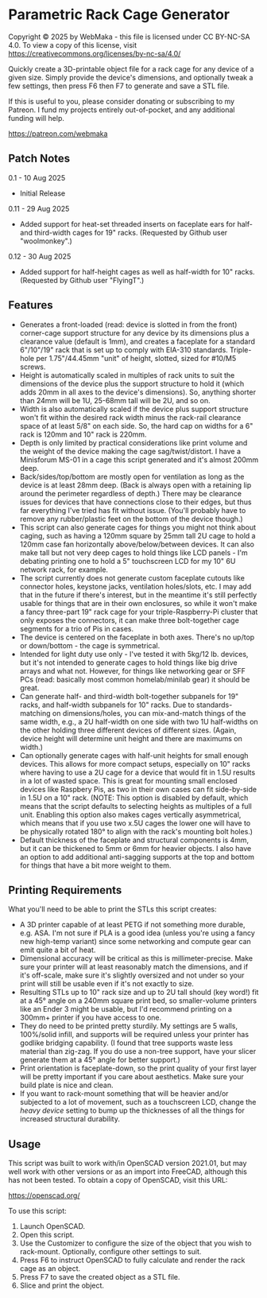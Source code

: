 # Parametric Rack Cage Generator
 Copyright © 2025 by WebMaka - this file is licensed under CC BY-NC-SA 4.0.
 To view a copy of this license, visit
   https://creativecommons.org/licenses/by-nc-sa/4.0/
   
Quickly create a 3D-printable object file for a rack cage for any device of a given size. Simply provide the device's dimensions, and optionally tweak a few settings, then press F6 then F7 to generate and save a STL file.

 If this is useful to you, please consider donating or subscribing to my
 Patreon. I fund my projects entirely out-of-pocket, and any additional
 funding will help.
 
   https://patreon.com/webmaka

 
 ## Patch Notes
 
 0.1 - 10 Aug 2025 
 * Initial Release
 
 0.11 - 29 Aug 2025
 * Added support for heat-set threaded inserts on faceplate ears for half- and third-width cages for 19" racks. (Requested by Github user "woolmonkey".)
 
 0.12 - 30 Aug 2025
* Added support for half-height cages as well as half-width for 10" racks. (Requested by Github user "FlyingT".)



## Features

*    Generates a front-loaded (read: device is slotted in from the front) corner-cage support structure for any device by its dimensions plus a clearance value (default is 1mm), and creates a faceplate for a standard 6"/10"/19" rack that is set up to comply with EIA-310 standards. Triple-hole per 1.75"/44.45mm "unit" of height, slotted, sized for #10/M5 screws.
*    Height is automatically scaled in multiples of rack units to suit the dimensions of the device plus the support structure to hold it (which adds 20mm in all axes to the device's dimensions). So, anything shorter than 24mm will be 1U, 25-68mm tall will be 2U, and so on.
*    Width is also automatically scaled if the device plus support structure won't fit within the desired rack width minus the rack-rail clearance space of at least 5/8" on each side. So, the hard cap on widths for a 6" rack is 120mm and 10" rack is 220mm.
*    Depth is only limited by practical considerations like print volume and the weight of the device making the cage sag/twist/distort. I have a Minisforum MS-01 in a cage this script generated and it's almost 200mm deep.
*    Back/sides/top/bottom are mostly open for ventilation as long as the device is at least 28mm deep. (Back is always open with a retaining lip around the perimeter regardless of depth.) There may be clearance issues for devices that have connections close to their edges, but thus far everything I've tried has fit without issue. (You'll probably have to remove any rubber/plastic feet on the bottom of the device though.)
*    This script can also generate cages for things you might not think about caging, such as having a 120mm square by 25mm tall 2U cage to hold a 120mm case fan horizontally above/below/between devices. It can also make tall but not very deep cages to hold things like LCD panels - I'm debating printing one to hold a 5" touchscreen LCD for my 10" 6U network rack, for example.
*    The script currently does not generate custom faceplate cutouts like connector holes, keystone jacks, ventilation holes/slots, etc. I may add that in the future if there's interest, but in the meantime it's still perfectly usable for things that are in their own enclosures, so while it won't make a fancy three-part 19" rack cage for your triple-Raspberry-Pi cluster that only exposes the connectors, it can make three bolt-together cage segments for a trio of Pis in cases.
*    The device is centered on the faceplate in both axes. There's no up/top or down/bottom - the cage is symmetrical.
*    Intended for light duty use only - I've tested it with 5kg/12 lb. devices, but it's not intended to generate cages to hold things like big drive arrays and what not. However, for things like networking gear or SFF PCs (read: basically most common homelab/minilab gear) it should be great.
*    Can generate half- and third-width bolt-together subpanels for 19" racks, and half-width subpanels for 10" racks. Due to standards-matching on dimensions/holes, you can mix-and-match things of the same width, e.g., a 2U half-width on one side with two 1U half-widths on the other holding three different devices of different sizes. (Again, device height will determine unit height and there are maximums on width.)
*    Can optionally generate cages with half-unit heights for small enough devices. This allows for more compact setups, especially on 10" racks where having to use a 2U cage for a device that would fit in 1.5U results in a lot of wasted space. This is great for mounting small enclosed devices like Raspbery Pis, as two in their own cases can fit side-by-side in 1.5U on a 10" rack. (NOTE: This option is disabled by default, which means that the script defaults to selecting heights as multiples of a full unit. Enabling this option also makes cages vertically asymmetrical, which means that if you use two x.5U cages the lower one will have to be physically rotated 180&deg; to align with the rack's mounting bolt holes.)
*    Default thickness of the faceplate and structural components is 4mm, but it can be thickened to 5mm or 6mm for heavier objects. I also have an option to add additional anti-sagging supports at the top and bottom for things that have a bit more weight to them.



## Printing Requirements

What you'll need to be able to print the STLs this script creates:

*    A 3D printer capable of at least PETG if not something more durable, e.g. ASA. I'm not sure if PLA is a good idea (unless you're using a fancy new high-temp variant) since some networking and compute gear can emit quite a bit of heat.
*    Dimensional accuracy will be critical as this is millimeter-precise. Make sure your printer will at least reasonably match the dimensions, and if it's off-scale, make sure it's slightly oversized and not under so your print will still be usable even if it's not exactly to size.
*    Resulting STLs up to 10" rack size and up to 2U tall should (key word!) fit at a 45° angle on a 240mm square print bed, so smaller-volume printers like an Ender 3 might be usable, but I'd recommend printing on a 300mm+ printer if you have access to one.
*    They do need to be printed pretty sturdily. My settings are 5 walls, 100%/solid infill, and supports will be required unless your printer has godlike bridging capability. (I found that tree supports waste less material than zig-zag. If you do use a non-tree support, have your slicer generate them at a 45° angle for better support.)
*    Print orientation is faceplate-down, so the print quality of your first layer will be pretty important if you care about aesthetics. Make sure your build plate is nice and clean.
*    If you want to rack-mount something that will be heavier and/or subjected to a lot of movement, such as a touchscreen LCD, change the _heavy device_ setting to bump up the thicknesses of all the things for increased structural durability.

 

## Usage

This script was built to work with/in OpenSCAD version 2021.01, but may well work with other versions or as an import into FreeCAD, although this has not been tested. To obtain a copy of OpenSCAD, visit this URL:

  https://openscad.org/

To use this script:

1. Launch OpenSCAD.
2. Open this script.
3. Use the Customizer to configure the size of the object that you wish to rack-mount. Optionally, configure other settings to suit.
4. Press F6 to instruct OpenSCAD to fully calculate and render the rack cage as an object.
5. Press F7 to save the created object as a STL file.
6. Slice and print the object.

